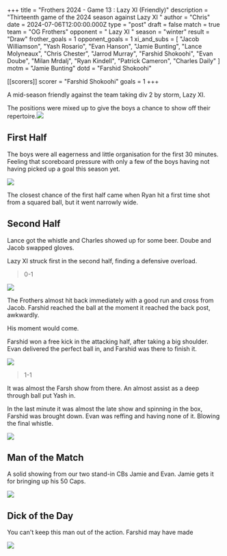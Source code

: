 +++
title = "Frothers 2024 - Game 13 : Lazy XI (Friendly)"
description = "Thirteenth game of the 2024 season against Lazy XI "
author = "Chris"
date = 2024-07-06T12:00:00.000Z
type = "post"
draft = false
match = true
team = "OG Frothers"
opponent = " Lazy XI "
season = "winter"
result = "Draw"
frother_goals = 1
opponent_goals = 1
xi_and_subs = [
  "Jacob Williamson",
  "Yash Rosario",
  "Evan Hanson",
  "Jamie Bunting",
  "Lance Molyneaux",
  "Chris Chester",
  "Jarrod Murray",
  "Farshid Shokoohi",
  "Evan Doube",
  "Milan Mrdalj",
  "Ryan Kindell",
  "Patrick Cameron",
  "Charles Daily"
]
motm = "Jamie Bunting"
dotd = "Farshid Shokoohi"

[[scorers]]
scorer = "Farshid Shokoohi"
goals = 1
+++

A mid-season friendly against the team taking div 2 by storm, Lazy XI.

The positions were mixed up to give the boys a chance to show off their repertoire.![](/pace-front-line.jpg)

## First Half

The boys were all eagerness and little organisation for the first 30 minutes. Feeling that scoreboard pressure with only a few of the boys having not having picked up a goal this season yet.

![](/pack-the-box.jpg)

The closest chance of the first half came when Ryan hit a first time shot from a squared ball, but it went narrowly wide.

## Second Half

Lance got the whistle and Charles showed up for some beer. Doube and Jacob swapped gloves.

Lazy XI struck first in the second half, finding a defensive overload.

> 0-1

![](/ev-jacob.jpg)

The Frothers almost hit back immediately with a good run and cross from Jacob. Farshid reached the ball at the moment it reached the back post, awkwardly.

His moment would come.

Farshid won a free kick in the attacking half, after taking a big shoulder. Evan delivered the perfect ball in, and Farshid was there to finish it.

![](/ronaldo-flying-head-juventas-goal\(1\).gif)

> 1-1

It was almost the Farsh show from there. An almost assist as a deep through ball put Yash in.

In the last minute it was almost the late show and spinning in the box, Farshid was brought down. Evan was reffing and having none of it. Blowing the final whistle.

![](/PXL_20240706_221904226.jpg)

## Man of the Match

A solid showing from our two stand-in CBs Jamie and Evan. Jamie gets it for bringing up his 50 Caps.

![](/bunt-def.jpg)

## Dick of the Day

You can't keep this man out of the action. Farshid may have made 

![](/farsh-pass.jpg)
